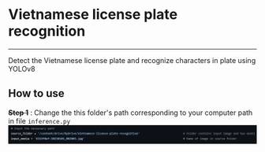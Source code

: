 # **Vietnamese license plate recognition**
---
 Detect the Vietnamese license plate and recognize characters in plate using YOLOv8
## How to use
~~**Step 1**~~ : Change the this folder's path corresponding to your computer path in file ```inference.py```
![](z4862050466900_4bf9c90db9e61c8bbf5add149774035a.jpg)
